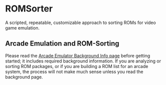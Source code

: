 # ROMSorter
A scripted, repeatable, customizable approach to sorting ROMs for video game emulation.

## Arcade Emulation and ROM-Sorting
Please read the [Arcade Emulator Background Info page](./ARCADE_EMULATOR_BACKGROUND_INFO.md) before getting started; it includes required background information.
If you are analyzing or sorting ROM packages, or if you are building a ROM list for an arcade system, the process will not make much sense unless you read the background page.
